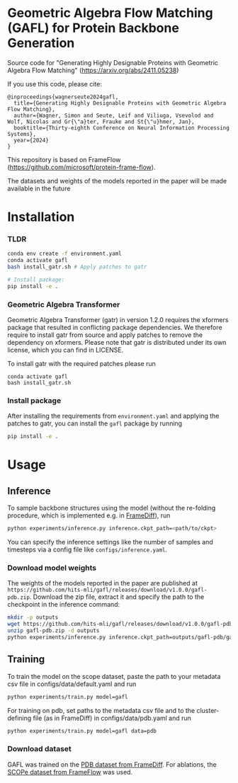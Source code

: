 # Geometric Algebra Flow Matching (GAFL) for Protein Backbone Generation

Source code for "Generating Highly Designable Proteins with Geometric Algebra Flow Matching" (https://arxiv.org/abs/2411.05238)

If you use this code, please cite:

```
@inproceedings{wagnerseute2024gafl,
  title={Generating Highly Designable Proteins with Geometric Algebra Flow Matching},
  author={Wagner, Simon and Seute, Leif and Viliuga, Vsevolod and Wolf, Nicolas and Gr{\"a}ter, Frauke and St{\"u}hmer, Jan},
  booktitle={Thirty-eighth Conference on Neural Information Processing Systems},
  year={2024}
}
```

This repository is based on FrameFlow (https://github.com/microsoft/protein-frame-flow).

The datasets and weights of the models reported in the paper will be made available in the future

# Installation

### TLDR

```bash
conda env create -f environment.yaml
conda activate gafl
bash install_gatr.sh # Apply patches to gatr

# Install package:
pip install -e .
```

### Geometric Algebra Transformer
Geometric Algebra Transformer (gatr) in version 1.2.0 requires the xformers package that resulted in conflicting package dependencies. We therefore require to install gatr from source and apply patches to remove the dependency on xformers. Please note that gatr is distributed under its own license, which you can find in LICENSE.

To install gatr with the required patches please run
```
conda activate gafl
bash install_gatr.sh
```

### Install package
After installing the requirements from `environment.yaml` and applying the patches to gatr, you can install the `gafl` package by running
```bash
pip install -e .
```

# Usage

## Inference

To sample backbone structures using the model (without the re-folding procedure, which is implemented e.g. in [FrameDiff](https://github.com/jasonkyuyim/se3_diffusion)), run
```bash
python experiments/inference.py inference.ckpt_path=<path/to/ckpt>
```

You can specify the inference settings like the number of samples and timesteps via a config file like `configs/inference.yaml`.

### Download model weights

The weights of the models reported in the paper are published at `https://github.com/hits-mli/gafl/releases/download/v1.0.0/gafl-pdb.zip`. Download the zip file, extract it and specify the path to the checkpoint in the inference command:
```bash
mkdir -p outputs
wget https://github.com/hits-mli/gafl/releases/download/v1.0.0/gafl-pdb.zip
unzip gafl-pdb.zip -d outputs
python experiments/inference.py inference.ckpt_path=outputs/gafl-pdb/gafl321.ckpt
```



## Training

To train the model on the scope dataset, paste the path to your metadata csv file in configs/data/default.yaml and run

```bash
python experiments/train.py model=gafl
```

For training on pdb, set paths to the metadata csv file and to the cluster-defining file (as in FrameDiff) in configs/data/pdb.yaml and run

```bash
python experiments/train.py model=gafl data=pdb
```

### Download dataset

GAFL was trained on the [PDB dataset from FrameDiff](https://github.com/jasonkyuyim/se3_diffusion?tab=readme-ov-file#downloading-the-pdb-for-training). For ablations, the [SCOPe dataset from FrameFlow](https://github.com/microsoft/protein-frame-flow/tree/legacy?tab=readme-ov-file#data) was used.
